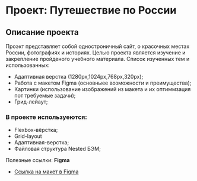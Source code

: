 # Проект: Путешествие по России

## Описание проекта
Проэкт представляет собой одностроничный сайт, о красочных местах России, фотографиях и историях. Целью проекта является изучение и закрепление пройденого учебного материала.
Список изученных тем и использованных:

* Адаптивная верстка (1280px,1024px,768px,320px);
* Работа с макетом Figma (основныее возможности и преимущества);
* Картинки (использование изображений из макета и их оптиммзация пот требуемые задачи);
* Грид-лейаут;

### В проекте используеются:

* Flexbox-вёрстка;
* Grid-layout
* Адаптивная-верстка;
* Файловая структура Nested БЭМ;

Полезные ссылки:
**Figma**
* [Ссылка на макет в Figma](https://www.figma.com/file/5S2WSbEFL6awjVWJ0NWL8Q/Sprint-3_-Russia-_-desktop-mobile?node-id=28503%3A0)

